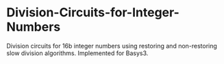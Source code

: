 # Division-Circuits-for-Integer-Numbers
Division circuits for 16b integer numbers using restoring and non-restoring slow division algorithms. Implemented for Basys3.
